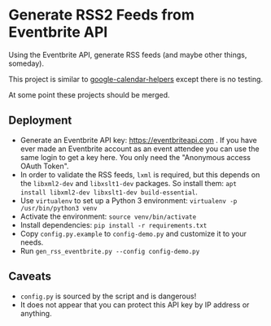 Generate RSS2 Feeds from Eventbrite API
=======================================

Using the Eventbrite API, generate RSS feeds (and maybe other things,
someday).

This project is similar to
[google-calendar-helpers](https://github.com/pnijjar/google-calendar-helpers)
except there is no testing. 

At some point these projects should be merged.

Deployment
----------

- Generate an Eventbrite API key: <https://eventbriteapi.com> . If you
  have ever made an Eventbrite account as an event attendee you can
  use the same login to get a key here. You only need the "Anonymous
  access OAuth Token".
- In order to validate the RSS feeds, `lxml` is required, but this
  depends on the `libxml2-dev` and `libxslt1-dev` packages. So install
  them: `apt install libxml2-dev libxslt1-dev build-essential`.
- Use `virtualenv` to set up a Python 3 environment: `virtualenv -p
  /usr/bin/python3 venv`
- Activate the environment: `source venv/bin/activate`
- Install dependencies: `pip install -r requirements.txt`
- Copy `config.py.example` to `config-demo.py` and customize it to your
  needs.
- Run `gen_rss_eventbrite.py --config config-demo.py`


Caveats
-------

- `config.py` is sourced by the script and is dangerous!
- It does not appear that you can protect this API key by IP address
  or anything.
